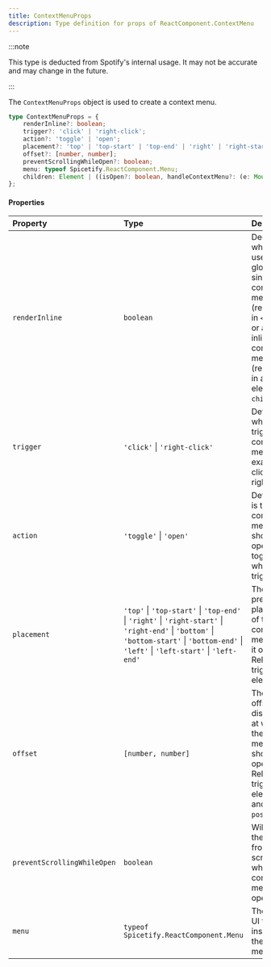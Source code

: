 ```yaml
---
title: ContextMenuProps
description: Type definition for props of ReactComponent.ContextMenu
---
```


:::note

This type is deducted from Spotify's internal usage. It may not be accurate and may change in the future.

:::

The `ContextMenuProps` object is used to create a context menu.

```ts
type ContextMenuProps = {
    renderInline?: boolean;
    trigger?: 'click' | 'right-click';
    action?: 'toggle' | 'open';
    placement?: 'top' | 'top-start' | 'top-end' | 'right' | 'right-start' | 'right-end' | 'bottom' | 'bottom-start' | 'bottom-end' | 'left' | 'left-start' | 'left-end';
    offset?: [number, number];
    preventScrollingWhileOpen?: boolean;
    menu: typeof Spicetify.ReactComponent.Menu;
    children: Element | ((isOpen?: boolean, handleContextMenu?: (e: MouseEvent) => void, ref?: (e: Element) => void) => Element);
};
```

#### Properties

| Property | Type | Description |
| :--- | :--- | :--- |
| `renderInline` | `boolean` | Decide whether to use the global singleton context menu (rendered in `<body>`) or a new inline context menu (rendered in a sibling element to `children`) |
| `trigger` | `'click'` &#124; `'right-click'` | Determins what will trigger the context menu. For example, a click, or a right-click |
| `action` | `'toggle'` &#124; `'open'` | Determins is the context menu should open or toggle when triggered |
| `placement` | `'top'` &#124; `'top-start'` &#124; `'top-end'` &#124; `'right'` &#124; `'right-start'` &#124; `'right-end'` &#124; `'bottom'` &#124; `'bottom-start'` &#124; `'bottom-end'` &#124; `'left'` &#124; `'left-start'` &#124; `'left-end'` | The preferred placement of the context menu when it opens. Relative to trigger element. |
| `offset` | `[number, number]` | The x and y offset distances at which the context menu should open. Relative to trigger element and `position`. |
| `preventScrollingWhileOpen` | `boolean` | Will stop the client from scrolling while the context menu is open |
| `menu` | `typeof Spicetify.ReactComponent.Menu` | The menu UI to render inside of the context menu. |